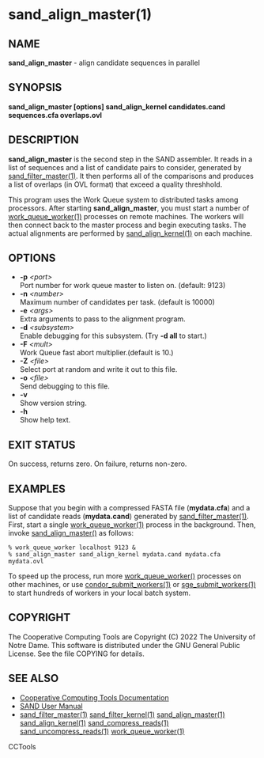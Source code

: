 






















# sand_align_master(1)

## NAME
**sand_align_master** - align candidate sequences in parallel

## SYNOPSIS
**sand_align_master [options] sand_align_kernel candidates.cand sequences.cfa overlaps.ovl**

## DESCRIPTION

**sand_align_master** is the second step in the SAND assembler.
It reads in a list of sequences and a list of candidate pairs
to consider, generated by [sand_filter_master(1)](sand_filter_master.md).
It then performs all of the comparisons and produces a list
of overlaps (in OVL format) that exceed a quality threshhold.

This program uses the Work Queue system to distributed tasks
among processors.  After starting **sand_align_master**,
you must start a number of [work_queue_worker(1)](work_queue_worker.md) processes
on remote machines.  The workers will then connect back to the
master process and begin executing tasks.  The actual alignments
are performed by [sand_align_kernel(1)](sand_align_kernel.md) on each machine.

## OPTIONS


- **-p** _&lt;port&gt;_<br />Port number for work queue master to listen on. (default: 9123)
- **-n** _&lt;number&gt;_<br />Maximum number of candidates per task. (default is 10000)
- **-e** _&lt;args&gt;_<br />Extra arguments to pass to the alignment program.
- **-d** _&lt;subsystem&gt;_<br />Enable debugging for this subsystem. (Try **-d all** to start.)
- **-F** _&lt;mult&gt;_<br />Work Queue fast abort multiplier.(default is 10.)
- **-Z** _&lt;file&gt;_<br />Select port at random and write it out to this file.
- **-o** _&lt;file&gt;_<br />Send debugging to this file.
- **-v**<br />Show version string.
- **-h**<br />Show help text.


## EXIT STATUS
On success, returns zero.  On failure, returns non-zero.

## EXAMPLES

Suppose that you begin with a compressed FASTA file (**mydata.cfa**)
and a list of candidate reads (**mydata.cand**) generated by [sand_filter_master(1)](sand_filter_master.md).
First, start a single [work_queue_worker(1)](work_queue_worker.md) process in the background.
Then, invoke [sand_align_master()](sand_align_master.md) as follows:

```
% work_queue_worker localhost 9123 &
% sand_align_master sand_align_kernel mydata.cand mydata.cfa mydata.ovl
```

To speed up the process, run more [work_queue_worker()](work_queue_worker.md) processes
on other machines, or use [condor_submit_workers(1)](condor_submit_workers.md) or [sge_submit_workers(1)](sge_submit_workers.md) to start hundreds of workers in your local batch system.

## COPYRIGHT

The Cooperative Computing Tools are Copyright (C) 2022 The University of Notre Dame.  This software is distributed under the GNU General Public License.  See the file COPYING for details.

## SEE ALSO


- [Cooperative Computing Tools Documentation]("../index.html")
- [SAND User Manual]("../sand.html")
- [sand_filter_master(1)](sand_filter_master.md)  [sand_filter_kernel(1)](sand_filter_kernel.md)  [sand_align_master(1)](sand_align_master.md)  [sand_align_kernel(1)](sand_align_kernel.md)  [sand_compress_reads(1)](sand_compress_reads.md)  [sand_uncompress_reads(1)](sand_uncompress_reads.md)  [work_queue_worker(1)](work_queue_worker.md)


CCTools
